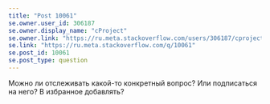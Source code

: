 ```yaml
---
title: "Post 10061"
se.owner.user_id: 306187
se.owner.display_name: "cProject"
se.owner.link: "https://ru.meta.stackoverflow.com/users/306187/cproject"
se.link: "https://ru.meta.stackoverflow.com/q/10061"
se.post_id: 10061
se.post_type: question
---
```

<p>Можно ли отслеживать какой-то конкретный вопрос? Или подписаться на него? В избранное добавлять?</p>
